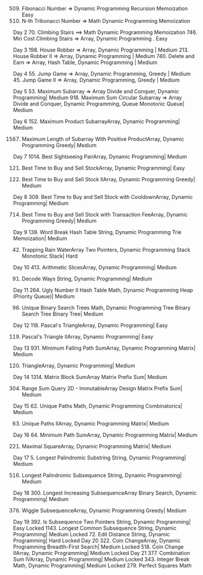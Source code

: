 509. Fibonacci Number => Dynamic Programming Recursion Memoization Easy
1137. N-th Tribonacci Number => Math Dynamic Programming Memoization

Day 2
70. Climbing Stairs ==> Math Dynamic Programming Memoization
746. Min Cost Climbing Stairs => Array, Dynamic Programming . Easy

Day 3
198. House Robber => Array, Dynamic Programming | Medium
213. House Robber II => Array, Dynamic Programming | Medium
740. Delete and Earn => Array, Hash Table, Dynamic Programming | Medium

Day 4
55. Jump Game => Array, Dynamic Programming, Greedy | Medium
45. Jump Game II => Array, Dynamic Programming, Greedy | Medium

Day 5
53. Maximum Subarray => Array Divide and Conquer, Dynamic Programming| Medium
918. Maximum Sum Circular Subarray => Array Divide and Conquer, Dynamic Programming, Queue
Monotonic Queue| Medium

Day 6
152. Maximum Product SubarrayArray, Dynamic Programming| Medium

1567. Maximum Length of Subarray With Positive ProductArray, Dynamic Programming
Greedy| Medium

Day 7
1014. Best Sightseeing PairArray, Dynamic Programming| Medium

121. Best Time to Buy and Sell StockArray, Dynamic Programming| Easy

122. Best Time to Buy and Sell Stock IIArray, Dynamic Programming
Greedy| Medium

Day 8
309. Best Time to Buy and Sell Stock with CooldownArray, Dynamic Programming| Medium

714. Best Time to Buy and Sell Stock with Transaction FeeArray, Dynamic Programming
Greedy| Medium

Day 9
139. Word Break
Hash Table
String, Dynamic Programming
Trie
Memoization| Medium

42. Trapping Rain WaterArray
Two Pointers, Dynamic Programming
Stack
Monotonic Stack| Hard

Day 10
413. Arithmetic SlicesArray, Dynamic Programming| Medium

91. Decode Ways
String, Dynamic Programming| Medium

Day 11
264. Ugly Number II
Hash Table
Math, Dynamic Programming
Heap (Priority Queue)| Medium

96. Unique Binary Search Trees
Math, Dynamic Programming
Tree
Binary Search Tree
Binary Tree| Medium

Day 12
118. Pascal's TriangleArray, Dynamic Programming| Easy

119. Pascal's Triangle IIArray, Dynamic Programming| Easy

Day 13
931. Minimum Falling Path SumArray, Dynamic Programming
Matrix| Medium

120. TriangleArray, Dynamic Programming| Medium

Day 14
1314. Matrix Block SumArray
Matrix
Prefix Sum| Medium

304. Range Sum Query 2D - ImmutableArray
Design
Matrix
Prefix Sum| Medium

Day 15
62. Unique Paths
Math, Dynamic Programming
Combinatorics| Medium

63. Unique Paths IIArray, Dynamic Programming
Matrix| Medium

Day 16
64. Minimum Path SumArray, Dynamic Programming
Matrix| Medium

221. Maximal SquareArray, Dynamic Programming
Matrix| Medium

Day 17
5. Longest Palindromic Substring
String, Dynamic Programming| Medium

516. Longest Palindromic Subsequence
String, Dynamic Programming| Medium

Day 18
300. Longest Increasing SubsequenceArray
Binary Search, Dynamic Programming| Medium

376. Wiggle SubsequenceArray, Dynamic Programming
Greedy| Medium

Day 19
392. Is Subsequence
Two Pointers
String, Dynamic Programming| Easy
Locked
1143. Longest Common Subsequence
String, Dynamic Programming| Medium
Locked
72. Edit Distance
String, Dynamic Programming| Hard
Locked
Day 20
322. Coin ChangeArray, Dynamic Programming
Breadth-First Search| Medium
Locked
518. Coin Change IIArray, Dynamic Programming| Medium
Locked
Day 21
377. Combination Sum IVArray, Dynamic Programming| Medium
Locked
343. Integer Break
Math, Dynamic Programming| Medium
Locked
279. Perfect Squares
Math
